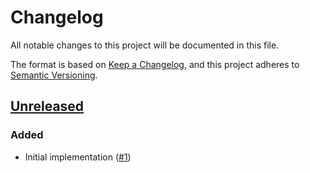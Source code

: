 # Changelog
All notable changes to this project will be documented in this file.

The format is based on [Keep a Changelog](https://keepachangelog.com/en/1.0.0/),
and this project adheres to [Semantic Versioning](https://semver.org/spec/v2.0.0.html).

## [Unreleased]
### Added

- Initial implementation ([#1])

[Unreleased]: https://github.com/projectsyn/component-storage-class/compare/76db758a57b9dc33b95abf0a1bd7a21ce1ac185a...HEAD
[#1]: https://github.com/projectsyn/component-storage-class/pull/1
